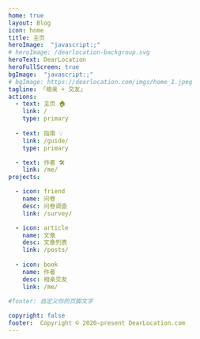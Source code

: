 ```yaml
---
home: true
layout: Blog
icon: home
title: 主页
heroImage:  "javascript:;"
# heroImage: /dearlocation-backgroup.svg
heroText: DearLocation
heroFullScreen: true
bgImage:  "javascript:;"
# bgImage: https://dearlocation.com/imgs/home_1.jpeg
tagline: 「相亲 + 交友」
actions:
  - text: 主页 🏠
    link: /
    type: primary
    
  - text: 指南 💡
    link: /guide/
    type: primary

  - text: 作者 🛠
    link: /me/
projects:

  - icon: friend
    name: 问卷
    desc: 问卷调查
    link: /survey/

  - icon: article
    name: 文章
    desc: 文章列表
    link: /posts/
	 
  - icon: book
    name: 作者
    desc: 相亲交友
    link: /me/
	 
#footer: 自定义你的页脚文字

copyright: false
footer:  Copyright © 2020-present DearLocation.com
---
```




